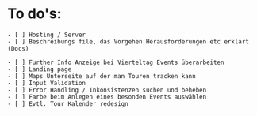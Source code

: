 # To do's:    
    - [ ] Hosting / Server
    - [ ] Beschreibungs file, das Vorgehen Herausforderungen etc erklärt (Docs)

    - [ ] Further Info Anzeige bei Vierteltag Events überarbeiten
    - [ ] Landing page
    - [ ] Maps Unterseite auf der man Touren tracken kann
    - [ ] Input Validation
    - [ ] Error Handling / Inkonsistenzen suchen und beheben
    - [ ] Farbe beim Anlegen eines besonden Events auswählen
    - [ ] Evtl. Tour Kalender redesign

    